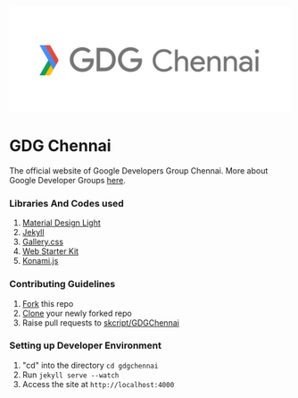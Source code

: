 ![alt text][logo]
# GDG Chennai
[logo]: /images/logo-name.png "GDG Chennai Logo"

The official website of Google Developers Group Chennai.
More about Google Developer Groups [here](https://developers.google.com/groups/).

### Libraries And Codes used
1. [Material Design Light](getmdl.io)
2. [Jekyll](jekyllrb.com)
3. [Gallery.css](https://github.com/benschwarz/gallery-css)
4. [Web Starter Kit](https://developers.google.com/web/tools/starter-kit/)
5. [Konami.js](https://github.com/snaptortoise/konami-js)

### Contributing Guidelines
1. [Fork](https://help.github.com/articles/fork-a-repo/) this repo
2. [Clone](https://help.github.com/articles/cloning-a-repository/) your newly forked repo
3. Raise pull requests to [skcript/GDGChennai](https://github.com/skcript/gdgchennai)

### Setting up Developer Environment
1. "cd" into the directory `cd gdgchennai`
2. Run `jekyll serve --watch`
3. Access the site at `http://localhost:4000`
